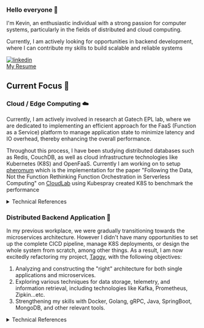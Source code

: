 ### Hello everyone 👋
I'm Kevin, an enthusiastic individual with a strong passion for computer systems, particularly in the fields of distributed and cloud computing.

Currently, I am actively looking for opportunities in backend development, where I can contribute my skills to build scalable and reliable systems  

[![linkedin](https://img.shields.io/badge/LinkedIn-0077B5?style=for-the-badge&logo=linkedin&logoColor=white)](https://www.linkedin.com/in/kevin-zhang-93526bab/)     
[My Resume](https://pse.is/56znqj)

## Current Focus 🚀

### Cloud / Edge Computing  ☁️

Currently, I am actively involved in research at Gatech EPL lab, where we are dedicated to implementing an efficient approach for the FaaS (Function as a Service) platform to manage application state to minimize latency and IO overhead, thereby enhancing the overall performance.

Throughout this process, I have been studying distributed databases such as Redis, CouchDB, as well as cloud infrastructure technologies like Kubernetes (K8S) and OpenFaaS. Currently I am working on to setup [pheromum](https://github.com/KevinZTW/pheromone/blob/main/Cloudlab%20Deployment.md)  which is the implementation for the paper "Following the Data, Not the Function Rethinking Function Orchestration in Serverless Computing" on [CloudLab](https://www.cloudlab.us/) using Kubespray created K8S to benchmark the performance

<details>
  <summary>Technical References</summary>
  <li>Faa$T A Transparent Auto-Scaling Cache for Serverless Applications</li>
  <li>Following the Data, Not the Function Rethinking Function Orchestration in Serverless Computing</li>
</details>

### Distributed Backend Application 📐

In my previous workplace, we were gradually transitioning towards the microservices architecture. However I didn't have many opportunities to set up the complete CICD pipeline, manage K8S deployments, or design the whole system from scratch, among other things. As a result, I am now excitedly refactoring my project, [Taggy](https://github.com/KevinZTW/Taggy), with the following objectives:

1. Analyzing and constructing the "right" architecture for both single applications and microservices.
2. Exploring various techniques for data storage, telemetry, and information retrieval, including technologies like Kafka, Prometheus, Zipkin...etc.
3. Strengthening my skills with Docker, Golang, gRPC, Java, SpringBoot, MongoDB, and other relevant tools.

<details>
  <summary>Technical References</summary>
  <li>Building Microservices, 2nd Edition, Sam Newman</li>
  <li>Designing Distributed Systems: Patterns and Paradigms for Scalable, Reliable Services, Brendan Burns</li>
  <li>Domain-Driven Design: Tackling Complexity in the Heart of Software, Eric Evans</li>
  <li>OpenTelemetry Demo</li>
</details>
